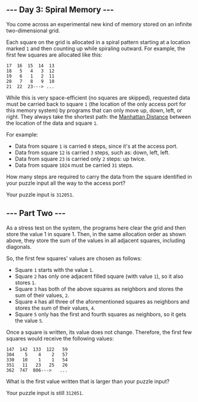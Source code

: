 ## --- Day 3: Spiral Memory ---
   
You come across an experimental new kind of memory stored on an infinite two-dimensional grid.
   
Each square on the grid is allocated in a spiral pattern starting at a location marked `1` and then 
counting up while spiraling outward. For example, the first few squares are allocated like this:
   
    17  16  15  14  13
    18   5   4   3  12
    19   6   1   2  11
    20   7   8   9  10
    21  22  23---> ...
While this is very space-efficient (no squares are skipped), requested data must be carried back to 
square `1` (the location of the only access port for this memory system) by programs that can only 
move up, down, left, or right. They always take the shortest path: 
the [Manhattan Distance](https://en.wikipedia.org/wiki/Taxicab_geometry) between the location of 
the data and square `1`.
   
For example:
   
- Data from square `1` is carried `0` steps, since it's at the access port.
- Data from square `12` is carried `3` steps, such as: down, left, left.
- Data from square `23` is carried only `2` steps: up twice.
- Data from square `1024` must be carried `31` steps.

How many steps are required to carry the data from the square identified in your puzzle input all the 
way to the access port?
   
Your puzzle input is `312051`.

## --- Part Two ---
As a stress test on the system, the programs here clear the grid and then store the value 1 in square 1. 
Then, in the same allocation order as shown above, they store the sum of the values in all adjacent squares, 
including diagonals.

So, the first few squares' values are chosen as follows:

- Square `1` starts with the value `1`.
- Square `2` has only one adjacent filled square (with value `1`), so it also stores `1`.
- Square `3` has both of the above squares as neighbors and stores the sum of their values, `2`.
- Square `4` has all three of the aforementioned squares as neighbors and stores the sum of their values, `4`.
- Square `5` only has the first and fourth squares as neighbors, so it gets the value `5`.

Once a square is written, its value does not change. Therefore, the first few squares would receive 
the following values:

    147  142  133  122   59
    304    5    4    2   57
    330   10    1    1   54
    351   11   23   25   26
    362  747  806--->   ...

What is the first value written that is larger than your puzzle input?

Your puzzle input is still `312051`.
